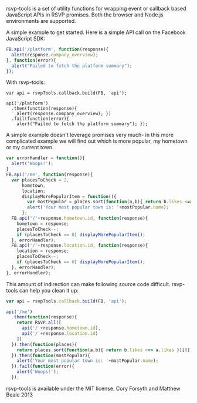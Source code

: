 rsvp-tools is a set of utility functions for wrapping event or
callback based JavaScript APIs in RSVP promises. Both the browser
and Node.js environments are supported.

A simple example to get started. Here is a simple API call on the
Facebook JavaScript SDK:

```javascript
FB.api('/platform', function(response){
  alert(response.company_overview);
}, function(error){
  alert("Failed to fetch the platform summary");
});
```

With rsvp-tools:

```
var api = rsvpTools.callback.build(FB, 'api');

api('/platform')
  .then(function(response){
    alert(response.company_overview); })
  .fail(function(error){
    alert("Failed to fetch the platform summary"); });
```

A simple example doesn't leverage promises very much- in this more
complicated example we will find out which is more popular, my hometown
or my current town.

```javascript
var errorHandler = function(){
  alert('Woops!');
}
FB.api('/me', function(response){
  var placesToCheck = 2,
      hometown,
      location;
      displayMorePopularItem = function(){
        var mostPopular = places.sort(function(a,b){ return b.likes <=> a.likes })[0];
        alert('Your most popular town is: '+mostPopular.name);
      };
  FB.api('/'+response.hometown.id, function(response){
    hometown = response;
    placesToCheck--;
    if (placesToCheck == 0) displayMorePopularItem();
  }, errorHandler);
  FB.api('/'+response.location.id, function(response){
    location = response;
    placesToCheck--;
    if (placesToCheck == 0) displayMorePopularItem();
  }, errorHandler);
}, errorHandler);
```

This amount of indirection can make following source code difficult.
rsvp-tools can help you clean it up:

```javascript
var api = rsvpTools.callback.build(FB, 'api');

api('/me')
  .then(function(response){
    return RSVP.all([
      api('/'+response.hometown.id),
      api('/'+response.location.id)
    ])
  }).then(function(places){
    return places.sort(function(a,b){ return b.likes <=> a.likes })[0];
  }).then(function(mostPopular){
    alert('Your most popular town is: '+mostPopular.name);
  }).fail(function(error){
    alert('Woops!');
  });
```

rsvp-tools is available under the MIT license. Cory Forsyth and Matthew Beale 2013
